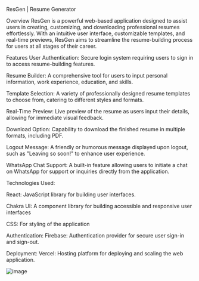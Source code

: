 ResGen | Resume Generator


Overview
ResGen is a powerful web-based application designed to assist users in creating, customizing, and downloading professional resumes effortlessly. With an intuitive user interface, customizable templates, and real-time previews, ResGen aims to streamline the resume-building process for users at all stages of their career.

Features
User Authentication: Secure login system requiring users to sign in to access resume-building features.

Resume Builder: A comprehensive tool for users to input personal information, work experience, education, and skills.

Template Selection: A variety of professionally designed resume templates to choose from, catering to different styles and formats.

Real-Time Preview: Live preview of the resume as users input their details, allowing for immediate visual feedback.

Download Option: Capability to download the finished resume in multiple formats, including PDF.

Logout Message: A friendly or humorous message displayed upon logout, such as "Leaving so soon!" to enhance user experience.

WhatsApp Chat Support: A built-in feature allowing users to initiate a chat on WhatsApp for support or inquiries directly from the application.


Technologies Used:

React: JavaScript library for building user interfaces.

Chakra UI: A component library for building accessible and responsive user interfaces

CSS: For styling of the application

Authentication:
Firebase: Authentication provider for secure user sign-in and sign-out.

Deployment:
Vercel: Hosting platform for deploying and scaling the web application.

![image](https://github.com/user-attachments/assets/ee2232d6-ead4-4b1b-9398-8c8db2e5a174)

